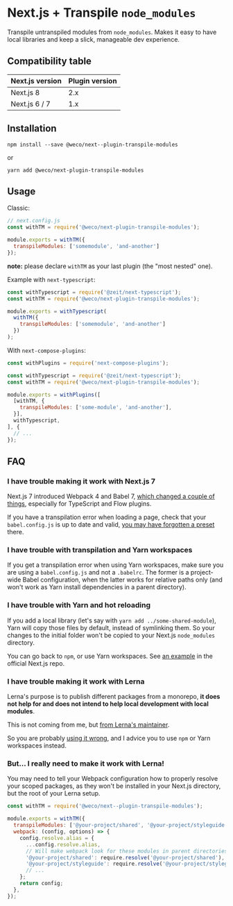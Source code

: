 # Next.js + Transpile `node_modules`

Transpile untranspiled modules from `node_modules`.
Makes it easy to have local libraries and keep a slick, manageable dev experience.

## Compatibility table

| Next.js version | Plugin version |
|-----------------|----------------|
| Next.js 8       | 2.x            |
| Next.js 6 / 7   | 1.x            |

## Installation

```
npm install --save @weco/next--plugin-transpile-modules
```

or

```
yarn add @weco/next-plugin-transpile-modules
```

## Usage

Classic:

```js
// next.config.js
const withTM = require('@weco/next-plugin-transpile-modules');

module.exports = withTM({
  transpileModules: ['somemodule', 'and-another']
});
```

**note:** please declare `withTM` as your last plugin (the "most nested" one).

Example with `next-typescript`:

```js
const withTypescript = require('@zeit/next-typescript');
const withTM = require('@weco/next-plugin-transpile-modules');

module.exports = withTypescript(
  withTM({
    transpileModules: ['somemodule', 'and-another']
  })
);
```

With `next-compose-plugins`:

```js
const withPlugins = require('next-compose-plugins');

const withTypescript = require('@zeit/next-typescript');
const withTM = require('@weco/next-plugin-transpile-modules');

module.exports = withPlugins([
  [withTM, {
    transpileModules: ['some-module', 'and-another'],
  }],
  withTypescript,
], {
  // ...
});
```

## FAQ

### I have trouble making it work with Next.js 7

Next.js 7 introduced Webpack 4 and Babel 7, [which changed a couple of things](https://github.com/zeit/next.js/issues/5393#issuecomment-458517433), especially for TypeScript and Flow plugins.

If you have a transpilation error when loading a page, check that your `babel.config.js` is up to date and valid, [you may have forgotten a preset](https://github.com/martpie/next-transpile-modules/issues/1#issuecomment-427749256) there.

### I have trouble with transpilation and Yarn workspaces

If you get a transpilation error when using Yarn workspaces, make sure you are using a `babel.config.js` and not a `.babelrc`. The former is a project-wide Babel configuration, when the latter works for relative paths only (and won't work as Yarn install dependencies in a parent directory).

### I have trouble with Yarn and hot reloading

If you add a local library (let's say with `yarn add ../some-shared-module`), Yarn will copy those files by default, instead of symlinking them. So your changes to the initial folder won't be copied to your Next.js `node_modules` directory.

You can go back to `npm`, or use Yarn workspaces. See [an example](https://github.com/zeit/next.js/tree/canary/examples/with-yarn-workspaces) in the official Next.js repo.

### I have trouble making it work with Lerna

Lerna's purpose is to publish different packages from a monorepo, **it does not help for and does not intend to help local development with local modules**.

This is not coming from me, but [from Lerna's maintainer](https://github.com/lerna/lerna/issues/1243#issuecomment-401396850).

So you are probably [using it wrong](https://github.com/martpie/next-transpile-modules/issues/5#issuecomment-441501107), and I advice you to use `npm` or Yarn workspaces instead.

### But... I really need to make it work with Lerna!

You may need to tell your Webpack configuration how to properly resolve your scoped packages, as they won't be installed in your Next.js directory, but the root of your Lerna setup.

```js
const withTM = require('@weco/next--plugin-transpile-modules');

module.exports = withTM({
  transpileModules: ['@your-project/shared', '@your-project/styleguide'],
  webpack: (config, options) => {
    config.resolve.alias = {
      ...config.resolve.alias,
      // Will make webpack look for these modules in parent directories
      '@your-project/shared': require.resolve('@your-project/shared'),
      '@your-project/styleguide': require.resolve('@your-project/styleguide'),
      // ...
    };
    return config;
  },
});
```
